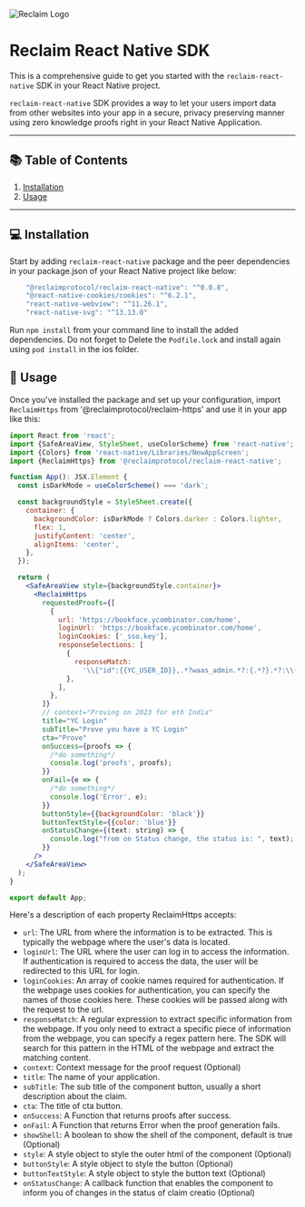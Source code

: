 ![Reclaim Logo](https://reclaim-react-native-sdk.s3.ap-south-1.amazonaws.com/Logomark.png)
# Reclaim React Native SDK

This is a comprehensive guide to get you started with the `reclaim-react-native` SDK in your React Native project. 

`reclaim-react-native` SDK provides a way to let your users import data from other websites into your app in a secure, privacy preserving manner using zero knowledge proofs right in your React Native Application.

---

## 📚 Table of Contents
1. [Installation](#installation)
2. [Usage](#usage)

---

## 💻 Installation <a name="installation"></a>

Start by adding `reclaim-react-native` package and the peer dependencies in your package.json of your React Native project like below:

```jsx
    "@reclaimprotocol/reclaim-react-native": "^0.0.8",
    "@react-native-cookies/cookies": "^6.2.1",
    "react-native-webview": "^11.26.1",
    "react-native-svg": "^13.13.0"
```

Run `npm install` from your command line to install the added dependencies. Do not forget to Delete the `Podfile.lock` and install again using `pod install` in the ios folder.

## 🚀 Usage <a name="usage"></a>

Once you've installed the package and set up your configuration, import `ReclaimHttps` from '@reclaimprotocol/reclaim-https' and use it in your app like this:

```jsx
import React from 'react';
import {SafeAreaView, StyleSheet, useColorScheme} from 'react-native';
import {Colors} from 'react-native/Libraries/NewAppScreen';
import {ReclaimHttps} from '@reclaimprotocol/reclaim-react-native';

function App(): JSX.Element {
  const isDarkMode = useColorScheme() === 'dark';

  const backgroundStyle = StyleSheet.create({
    container: {
      backgroundColor: isDarkMode ? Colors.darker : Colors.lighter,
      flex: 1,
      justifyContent: 'center',
      alignItems: 'center',
    },
  });

  return (
    <SafeAreaView style={backgroundStyle.container}>
      <ReclaimHttps
        requestedProofs={[
          {
            url: 'https://bookface.ycombinator.com/home',
            loginUrl: 'https://bookface.ycombinator.com/home',
            loginCookies: ['_sso.key'], 
            responseSelections: [
              {
                responseMatch:
                  '\\{"id":{{YC_USER_ID}},.*?waas_admin.*?:{.*?}.*?:\\{.*?}.*?(?:full_name|first_name).*?}',
              },
            ],
          },
        ]}
        // context="Proving on 2023 for eth India" 
        title="YC Login"
        subTitle="Prove you have a YC Login"
        cta="Prove"
        onSuccess={proofs => {
          /*do something*/
          console.log('proofs', proofs);
        }}
        onFail={e => {
          /*do something*/
          console.log('Error', e);
        }}
        buttonStyle={{backgroundColor: 'black'}}
        buttonTextStyle={{color: 'blue'}}
        onStatusChange={(text: string) => {
          console.log("from on Status change, the status is: ", text);
        }}
      />
    </SafeAreaView>
  );
}

export default App;
```
Here's a description of each property ReclaimHttps accepts:

- `url`: The URL from where the information is to be extracted. This is typically the webpage where the user's data is located.
- `loginUrl`: The URL where the user can log in to access the information. If authentication is required to access the data, the user will be redirected to this URL for login.
- `loginCookies`: An array of cookie names required for authentication. If the webpage uses cookies for authentication, you can specify the names of those cookies here. These cookies will be passed along with the request to the url.
- `responseMatch`: A regular expression to extract specific information from the webpage. If you only need to extract a specific piece of information from the webpage, you can specify a regex pattern here. The SDK will search for this pattern in the HTML of the webpage and extract the matching content.
- `context`: Context message for the proof request (Optional)
- `title`: The name of your application.
- `subTitle`: The sub title of the component button, usually a short description about the claim.
- `cta`: The title of cta button.
- `onSuccess`: A Function that returns proofs after success.
- `onFail`: A Function that returns Error when the proof generation fails.
- `showShell`: A boolean to show the shell of the component, default is true (Optional)
- `style`: A style object to style the outer html of the component (Optional)
- `buttonStyle`: A style object to style the button (Optional)
- `buttonTextStyle`: A style object to style the button text (Optional)
- `onStatusChange`: A callback function that enables the component to inform you of changes in the status of claim creatio (Optional)
